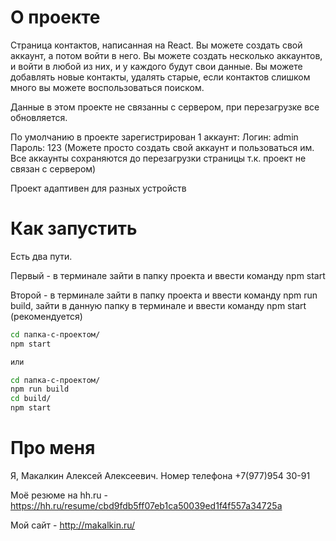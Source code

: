 # О проекте

Страница контактов, написанная на React. Вы можете создать свой аккаунт, а потом войти в него. Вы можете создать несколько аккаунтов, и войти в любой из них, и у каждого будут свои данные. Вы можете добавлять новые контакты, удалять старые, если контактов слишком много вы можете воспользоваться поиском.

Данные в этом проекте не связанны с сервером, при перезагрузке все обновляется.

По умолчанию в проекте зарегистрирован 1 аккаунт: 
Логин: admin
Пароль: 123
(Можете просто создать свой аккаунт и пользоваться им. Все аккаунты сохраняются до перезагрузки страницы т.к. проект не связан с сервером)

Проект адаптивен для разных устройств


# Как запустить

Есть два пути.

Первый - в терминале зайти в папку проекта и ввести команду npm start

Второй - в терминале зайти в папку проекта и ввести команду npm run build, зайти в данную папку в терминале и ввести команду npm start (рекомендуется)

```bash
cd папка-с-проектом/
npm start

или

cd папка-с-проектом/
npm run build
cd build/
npm start
```


# Про меня

Я, Макалкин Алексей Алексеевич. Номер телефона +7(977)954 30-91

Моё резюме на hh.ru - https://hh.ru/resume/cbd9fdb5ff07eb1ca50039ed1f4f557a34725a

Мой сайт - http://makalkin.ru/
